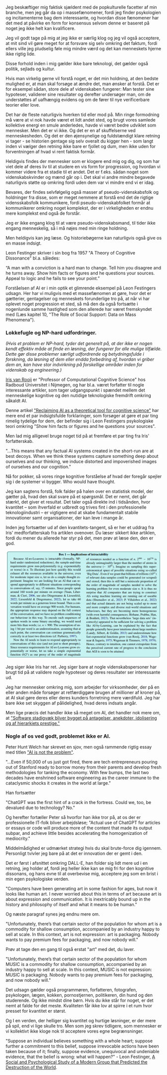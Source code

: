 [//]: # "title: Lad min AI ringe til din AI."
[//]: # "slug: lad-min-ai-ringe-til-din-ai"
[//]: # "pubDate: 16/4/2024 14:07"
[//]: # "lastModified: 16/4/2024 14:07"
[//]: # "excerpt: "
[//]: # "categories: software"
[//]: # "isPublished: true"

Jeg beskæftiger mig faktisk sjældent med de popkulturelle facetter af min branche, men jeg går da op i massefænomener, fordi jeg finder psykologien og incitamenterne bag dem interessante, og hvordan disse fænomener har det med at påvirke en form for konsensus selvom denne er baseret på noget jeg ikke helt kan kvalificere.

Jeg vil godt tage på mig at jeg ikke er særlig klog og jeg vil også acceptere, at mit sind vil gøre meget for at forsvare sig selv omkring det faktum, fordi ellers ville jeg pludselig føle mig mindre værd og det kan menneskets hjerne ikke rigtig lide.

Disse forhold inden i mig gælder ikke bare teknologi, det gælder også politik, sejlads og kultur.

Hvis man virkelig gerne vil forstå noget, er det min holdning, at den bedste mulighed er, at man skal forsøge at ændre det, man ønsker at forstå. Det er for eksempel sådan, store dele af videnskaben fungerer: Man tester sine hypoteser, validerer sine resultater og derefter undersøger man, om de understøttes af uafhængig evidens og om de fører til nye verificerbare teorier eller love.

Det har de fleste naturligvis hverken tid eller mod på. Min ringe formodning må være at vi nok havde været et lidt andet sted, og brugt vores samlede kollektive energi en smule anderledes, havde vi været bedre udviklet som mennesker. Men det er vi ikke. Og det er en af skuffelserne ved menneskesheden. Og det er den øjensynelige og fuldstændigt klare retning vi tager - se historien gentage sig selv overalt du kigger hen - som langt inden vi vælger den retning ikke bare er fjollet og dum, men ikke uden for forventningen af hvad vi rent faktisk formår.

Heldigvis findes der mennesker som er klogere end mig og dig, og som har viet dele af deres liv til at studere en vis form for progression, og hvordan vi kommer videre fra et stadie til et andet. Det er f.eks. sådan noget som videnskabskvinder og mænd går op i. Det skal vi andre mindre begavede naturligvis støtte op omkring fordi uden dem var vi mindre end vi er idag.

Bevares, der findes selvfølgelig også masser af pseudo-videnskabsfolk og holdninger fra disse, som er meget nemmere at forstå end det de rigtige vidensskabsfolk kommunikere, fordi pseudo-videnskabfolket formår at kommunikerer omkring noget komplekst, der er i virkeligheden er endnu mere komplekst end også de forstår. 

Jeg er ikke engang klog til at være pseudo-videnskabsmand, til tider ikke engang menneskelig, så i må nøjes med min ringe holdning.

Men heldigvis kan jeg læse. Og historiebøgerne kan naturligvis også give os en masse indsigt.

Leon Festinger skriver i sin bog fra 1957 "A Theory of Cognitive Dissonance" bl.a. således:

“A man with a conviction is a hard man to change. Tell him you disagree and he turns away. Show him facts or figures and he questions your sources. Appeal to logic and he fails to see your point.”

Forståelsen af AI er i min optik et glimrende eksempel på Leon Festingers udsagn. Her har vi muligvis med et massefænomen at gøre, hvor det er gætterier, gentagelser og menneskets forunderlige tro på, at når vi har oplevet noget progression et sted, så må den da også fortsætte i nogenlunde samme hastighed som den allerede har været fremskyndet med (Læs kapitel 10, "The Role of Social Support: Data on Mass Phenomena").

### Lokkefugle og NP-hard udfordringer.

*(Hvis et problem er NP-hard, tyder det generelt på, at der ikke er nogen kendt effektiv måde at finde en løsning, der fungerer for alle mulige tilfælde. Dette gør disse problemer særligt udfordrende og betydningsfulde i forskning, da løsning af dem eller endda forbedring af, hvordan vi griber dem an, kan have stor indvirkning på forskellige områder inden for videnskab og engineering.)*

[Iris van Rooij](https://www.ru.nl/en/people/rooij-i-van) er "Professor of Computational Cognitive Science" hos Radboud Universitet i Nijmegen, og har bl.a. været forfatter til nogle interessante artikler, som tager udgangspunkt i spændet mellem det menneskelige kognitive og den nutidige teknologiske fremdrift omkring såkaldt AI.

Denne artikel ["Reclaiming AI as a theoretical tool for cognitive science"](https://osf.io/preprints/psyarxiv/4cbuv) har mere end et par indsigtsfulde forklaringer, som forsøger at gøre et par ting rimelig tydelige for dem, der befinder sig i Leon Festingers psykologiske teori omkring "Show him facts or figures and he questions your sources".

Men lad mig alligevel bruge noget tid på at fremføre et par ting fra Iris' forfatterskab.

"...This means that any factual AI systems created in the short-run are at best decoys. When we
think these systems capture something deep about ourselves and our thinking, we induce distorted and impoverished images of ourselves and our cognition."

Nå for pokker, så vores ringe kognitive forståelse af hvad der foregår spejler sig i de systemer vi bygger. Who would have thought.

Jeg kan sagtens forstå, folk falder på halen over en statistisk model, der gætter på, hvad den skal svare på et spørgsmål. Det er nemt, det går stærkt, det giver et resultat. Det taler også direkte ind i tidsånden, hvor kvantitet – som ihverfald er udbredt og trives fint i den professionelle teknologiindustri – er vigtigere end at skabe fundamentalt stabile innovationer samt organisationer, der kan leve i mange år.

Inden jeg fortsætter ud af den kvantitets-tangent, så er her et uddrag fra Iris' medforfatterskab fra artiklen ovenover. Du læser sikkert ikke artiklen, fordi du mener du allerede har styr på det, men prøv at læse den, den er god.

![alt text](https://github.com/danielovich/markdownposts/blob/main/images/rooij-nphard.png?raw=true)

Jeg siger ikke Iris har ret. Jeg siger bare at nogle videnskabspersoner har brugt tid på at validere nogle hypoteser og deres resultater ser interessante ud.

Jeg har mennesker omkring mig, som arbejder for virksomheder, der på en eller anden måde forsøger at retfærdiggøre brugen af millioner af kroner på, at AI skal gøre deres eller deres kunders forretning mere værdifuld. Jeg har bare ikke set skyggen af pålidelighed, hvad deres indsats angår. 

Men lige præcis det handler ikke så meget om AI, det handler nok mere om, at ["Software stadigvæk bliver bygget på antagelser, anekdoter, idolisering og af hierarkiets prestige."](https://danielfrost.dk/software-bliver-stadigvaek-bygget-pa-antagelser-anekdoter-idolisering-og-af-hierarkiets-prestige.html)

### Nogle af os ved godt, problemet ikke er AI.

Peter Hunt Welch har skrevet en sjov, men også rammende rigtig essay med titlen ["AI is not the problem"](https://www.stilldrinking.org/ai-is-not-the-problem).

"...Even if 50,000 of us just got fired, there are tech entrepreneurs pouring out of Stanford ready to borrow money from their parents and develop fresh methodologies for tanking the economy. With few bumps, the last two decades have enshrined software engineering as the career immune to the cataclysmic shocks it creates in the world at large."

Han fortsætter

"ChatGPT was the first hint of a crack in the fortress. Could we, too, be devalued due to technology? No."

Og herefter fortæller Peter så hvorfor han ikke tror på, at os der er professionelle IT-folk bliver arbejdsløse; "Actual use of ChatGPT for articles or essays or code will produce more of the content that made its output subpar, and achieve little besides accelerating the homogenization of mediocrity."

Middelmådighed er udmærket strategi hvis du skal brute-force dig igennem. Personligt tvivler jeg bare på at det er innovation der er gemt i den.

Det er først i afsnittet omkring DALL-E, han folder sig lidt mere ud i en retning, jeg holder af, fordi jeg heller ikke kan se mig fri for den kognitive dissonans, og hans evne til at overbevise mig, acceptere jeg som en brist i min egen psykologiske verden. 

"Computers have been generating art in some fashion for ages, but now it looks like human art. I never worried about this in terms of art because art is about expression and communication. It is inextricably bound up in the history and philosophy of itself and what it means to be human."

Og næste paragraf synes jeg endnu mere om.

"Unfortunately, there’s that certain sector of the population for whom art is a commodity for shallow consumption, accompanied by an industry happy to sell at scale. In this context, art is not expression: art is packaging. Nobody wants to pay premium fees for packaging, and now nobody will."

Prøv at tage den en gang til også erstat "art" med det, du laver.

"Unfortunately, there’s that certain sector of the population for whom MUSIC is a commodity for shallow consumption, accompanied by an industry happy to sell at scale. In this context, MUSIC is not expression: MUSIC is packaging. Nobody wants to pay premium fees for packaging, and now nobody will."

Det udsagn gælder også programmøren, forfatteren, fotografen, psykologen, lægen, kokken, pornostjernen, politikeren, din hund og den studerende. Og ikke mindst dine børn. Hvis du ikke står for noget, er det nemt at falde for det meste. Kvaliteten får ikke lov at spirre i et rum hvor presset for kvantitet er størst.

Og I en verden, der helliger sig kvantitet og hurtige løsninger, er der mere på spil, end vi lige skulle tro. Men som jeg skrev tidligere, som mennesker er vi kollektivt ikke kloge nok til acceptere vores egne begrænsninger.

"Suppose an individual believes something with a whole heart; suppose further a commitment to this belief, suppose irrevocable actions have been taken because of it; finally, suppose evidence, unequivocal and undeniable evidence, that the belief is wrong: what will happen?" - Leon Festinger, [A Social and Psychological Study of a Modern Group that Predicted the Destruction of the World](https://www.amazon.com/gp/product/0061311324/ref=x_gr_bb_amazon?ie=UTF8&tag=x_gr_bb_amazon-20&linkCode=as2&camp=1789&creative=9325&creativeASIN=0061311324&SubscriptionId=1MGPYB6YW3HWK55XCGG2).